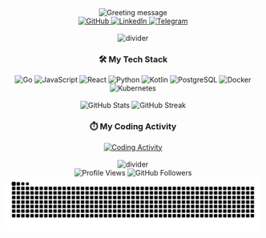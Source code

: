 <div align="center">
 <img src="https://readme-typing-svg.demolab.com?font=Fira+Code&weight=700&size=32&duration=3000&pause=1000&color=00FF00&center=true&vCenter=true&width=800&height=80&lines=🚀+Hi+there%2C+I%27m+Parvizjon+Hasanov+%28shyn1ck%29;💻+Full-Stack+Developer+%7C+Tech+Enthusiast;🚀+Building+scalable+backends+%26+sleek+frontends" alt="Greeting message" />

  <div align="center">
    <a href="https://github.com/shyn1ck">
      <img src="https://img.icons8.com/3d-fluency/50/000000/github.png" width="40" height="40" alt="GitHub"/>
    </a>
    <a href="https://www.linkedin.com/in/parvizjon-hasanov-a06756321/">
      <img src="https://img.icons8.com/3d-fluency/50/000000/linkedin.png" width="40" height="40" alt="LinkedIn"/>
    </a>
    <a href="https://t.me/shyn1ck007">
      <img src="https://img.icons8.com/3d-fluency/50/000000/telegram.png" width="40" height="40" alt="Telegram"/>
    </a>
  </div>

  <br/>
  <img src="https://raw.githubusercontent.com/andreasbm/readme/master/assets/lines/colored.png" width="100%" height="8" alt="divider">
  <h3>🛠️ My Tech Stack</h3>

  <div align="center">
    <img src="https://img.icons8.com/color/96/000000/golang.png" alt="Go" width="50" height="50" title="Go"/>
    <img src="https://img.icons8.com/color/96/000000/javascript.png" alt="JavaScript" width="50" height="50" title="JavaScript"/>
    <img src="https://img.icons8.com/plasticine/100/000000/react.png" alt="React" width="50" height="50" title="React"/>
    <img src="https://img.icons8.com/color/96/000000/python.png" alt="Python" width="50" height="50" title="Python"/>
    <img src="https://img.icons8.com/color/96/000000/kotlin.png" alt="Kotlin" width="50" height="50" title="Kotlin"/>
    <img src="https://img.icons8.com/color/96/000000/postgreesql.png" alt="PostgreSQL" width="50" height="50" title="PostgreSQL"/>
    <img src="https://img.icons8.com/color/96/000000/docker.png" alt="Docker" width="50" height="50" title="Docker"/>
    <img src="https://img.icons8.com/color/96/000000/kubernetes.png" alt="Kubernetes" width="50" height="50" title="Kubernetes"/>
  </div>

  <br/>
  <div align="center">
    <img src="https://github-readme-stats.vercel.app/api?username=shyn1ck&show_icons=true&theme=radical&hide_border=true&include_all_commits=true" alt="GitHub Stats" />
    <img src="https://github-readme-streak-stats.herokuapp.com/?user=shyn1ck&theme=radical&hide_border=true" alt="GitHub Streak" />
  </div>

<h3>⏱️ My Coding Activity</h3>
  <div align="center">
    <a href="https://wakatime.com/@shyn1ck">
      <img src="https://wakatime.com/share/@shyn1ck/8418f739-c52f-4df1-836d-8668686c1d38.svg" width="800" alt="Coding Activity"/>
    </a>
  </div>

  <br/>
  <img src="https://raw.githubusercontent.com/andreasbm/readme/master/assets/lines/colored.png" width="100%" height="8" alt="divider">
  <div align="center">
    <img src="https://komarev.com/ghpvc/?username=shyn1ck&style=flat-square&color=blue" alt="Profile Views"/>
    <img src="https://img.shields.io/github/followers/shyn1ck?label=Followers&style=social" alt="GitHub Followers"/>
  </div>

  <img src="https://github.com/shyn1ck/shyn1ck/blob/output/github-contribution-grid-snake.svg" alt="Snake animation" />

</div>

<style>
  img {
    transition: transform 0.3s ease-in-out;
  }
  img:hover {
    transform: scale(1.1);
  }
</style>